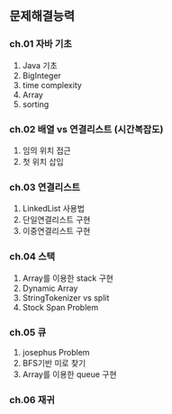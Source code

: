 ## 문제해결능력

### ch.01 자바 기초
1. Java 기초
2. BigInteger
3. time complexity
4. Array
5. sorting
### ch.02 배열 vs 연결리스트 (시간복잡도)
1. 임의 위치 접근
2. 첫 위치 삽입
### ch.03 연결리스트
1. LinkedList 사용법
2. 단일연결리스트 구현
3. 이중연결리스트 구현
### ch.04 스택
1. Array를 이용한 stack 구현
2. Dynamic Array
3. StringTokenizer vs split
4. Stock Span Problem
### ch.05 큐
1. josephus Problem
2. BFS기반 미로 찾기
2. Array를 이용한 queue 구현
### ch.06 재귀
